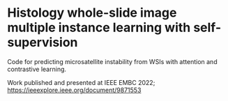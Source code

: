 # Histology whole-slide image multiple instance learning with self-supervision
Code for predicting microsatellite instability from WSIs with attention and contrastive learning.

Work published and presented at IEEE EMBC 2022; https://ieeexplore.ieee.org/document/9871553 
